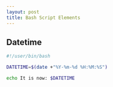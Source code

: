 ```yaml
---
layout: post
title: Bash Script Elements 
---
```

## Datetime 

```bash
#!/user/bin/bash

DATETIME=$(date +"%Y-%m-%d %H:%M:%S")

echo It is now: $DATETIME
```

